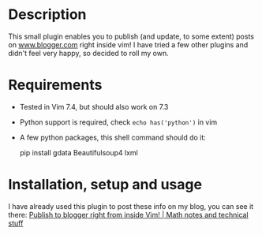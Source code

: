 # Description

This small plugin enables you to publish (and update, to some extent) posts on www.blogger.com right inside vim! I have tried a few other plugins and didn't feel very happy, so decided to roll my own.

# Requirements

* Tested in Vim 7.4, but should also work on 7.3
* Python support is required, check `echo has('python')` in vim
* A few python packages, this shell command should do it:

    pip install gdata Beautifulsoup4 lxml

# Installation, setup and usage

I have already used this plugin to post these info on my blog, you can see it there:  <a href="http://www.kaiyin.co.vu/2014/07/publish-to-blogger-right-from-inside-vim.html">Publish to blogger right from inside Vim! | Math notes and technical stuff</a>
